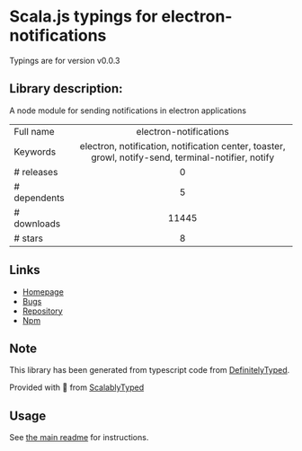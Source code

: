 
# Scala.js typings for electron-notifications

Typings are for version v0.0.3

## Library description:
A node module for sending notifications in electron applications

|                    |                 |
| ------------------ | :-------------: |
| Full name          | electron-notifications |
| Keywords           | electron, notification, notification center, toaster, growl, notify-send, terminal-notifier, notify |
| # releases         | 0 |
| # dependents       | 5 |
| # downloads        | 11445 |
| # stars            | 8 |

## Links
- [Homepage](https://github.com/blainesch/electron-notifications#readme)
- [Bugs](https://github.com/blainesch/electron-notifications/issues)
- [Repository](https://github.com/blainesch/electron-notifications)
- [Npm](https://www.npmjs.com/package/electron-notifications)
    


## Note
This library has been generated from typescript code from [DefinitelyTyped](https://definitelytyped.org).

Provided with :purple_heart: from [ScalablyTyped](https://github.com/oyvindberg/ScalablyTyped)

## Usage
See [the main readme](../../readme.md) for instructions.


